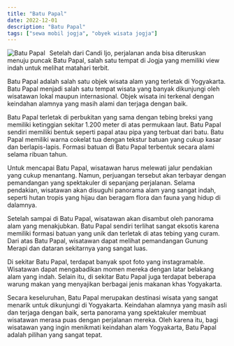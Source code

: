 ```yaml
---
title: "Batu Papal"
date: 2022-12-01
description: "Batu Papal"
tags: ["sewa mobil jogja", "obyek wisata jogja"]
---
```


<img src="https://aceapugtar.cloudimg.io/raw.githubusercontent.com/ariefbuddies/bening-out/master/uploads/candi-ijo.JPG?h=300&radius=25&force_format=png&"
     alt="Batu Papal"
     style="float: left; margin-right: 10px;" />

Setelah dari Candi Ijo, perjalanan anda bisa diteruskan menuju puncak Batu Papal, salah satu tempat di Jogja yang memiliki view indah untuk melihat matahari terbit.

Batu Papal adalah salah satu objek wisata alam yang terletak di Yogyakarta. Batu Papal menjadi salah satu tempat wisata yang banyak dikunjungi oleh wisatawan lokal maupun internasional. Objek wisata ini terkenal dengan keindahan alamnya yang masih alami dan terjaga dengan baik.

Batu Papal terletak di perbukitan yang sama dengan tebing breksi yang memiliki ketinggian sekitar 1.200 meter di atas permukaan laut. Batu Papal sendiri memiliki bentuk seperti papal atau pipa yang terbuat dari batu. Batu Papal memiliki warna cokelat tua dengan tekstur batuan yang cukup kasar dan berlapis-lapis. Formasi batuan di Batu Papal terbentuk secara alami selama ribuan tahun.

Untuk mencapai Batu Papal, wisatawan harus melewati jalur pendakian yang cukup menantang. Namun, perjuangan tersebut akan terbayar dengan pemandangan yang spektakuler di sepanjang perjalanan. Selama pendakian, wisatawan akan disuguhi panorama alam yang sangat indah, seperti hutan tropis yang hijau dan beragam flora dan fauna yang hidup di dalamnya.

Setelah sampai di Batu Papal, wisatawan akan disambut oleh panorama alam yang menakjubkan. Batu Papal sendiri terlihat sangat eksotis karena memiliki formasi batuan yang unik dan terletak di atas tebing yang curam. Dari atas Batu Papal, wisatawan dapat melihat pemandangan Gunung Merapi dan dataran sekitarnya yang sangat luas.

Di sekitar Batu Papal, terdapat banyak spot foto yang instagramable. Wisatawan dapat mengabadikan momen mereka dengan latar belakang alam yang indah. Selain itu, di sekitar Batu Papal juga terdapat beberapa warung makan yang menyajikan berbagai jenis makanan khas Yogyakarta.

Secara keseluruhan, Batu Papal merupakan destinasi wisata yang sangat menarik untuk dikunjungi di Yogyakarta. Keindahan alamnya yang masih asli dan terjaga dengan baik, serta panorama yang spektakuler membuat wisatawan merasa puas dengan perjalanan mereka. Oleh karena itu, bagi wisatawan yang ingin menikmati keindahan alam Yogyakarta, Batu Papal adalah pilihan yang sangat tepat.
